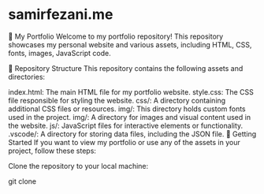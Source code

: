 # samirfezani.me
🚀 My Portfolio
Welcome to my portfolio repository! This repository showcases my personal website and various assets, including HTML, CSS, fonts, images, JavaScript code.

📂 Repository Structure
This repository contains the following assets and directories:

index.html: The main HTML file for my portfolio website.
style.css: The CSS file responsible for styling the website.
css/: A directory containing additional CSS files or resources.
img/: This directory holds custom fonts used in the project.
img/: A directory for images and visual content used in the website.
js/: JavaScript files for interactive elements or functionality.
.vscode/: A directory for storing data files, including the JSON file.
🚀 Getting Started
If you want to view my portfolio or use any of the assets in your project, follow these steps:

Clone the repository to your local machine:

git clone 
